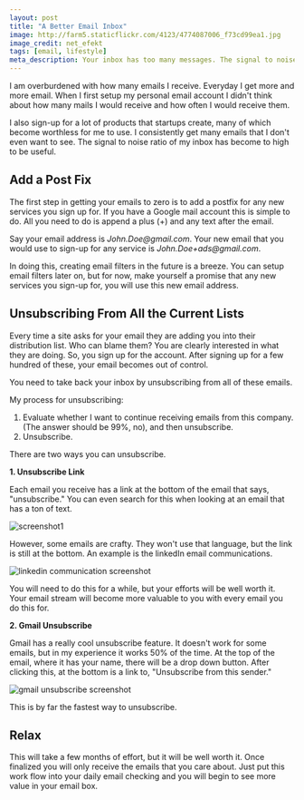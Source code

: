 ```yaml
---
layout: post
title: "A Better Email Inbox"
image: http://farm5.staticflickr.com/4123/4774087006_f73cd99ea1.jpg
image_credit: net_efekt 
tags: [email, lifestyle]
meta_description: Your inbox has too many messages. The signal to noise ratio is high. Here is how you can improve it.
---
```


I am overburdened with how many emails I receive. Everyday I get more and more email. When I first setup my personal email account I didn't think about how many mails I would receive and how often I would receive them.

I also sign-up for a lot of products that startups create, many of which become worthless for me to use. I consistently get many emails that I don't even want to see. The signal to noise ratio of my inbox has become to high to be useful.

## Add a Post Fix

The first step in getting your emails to zero is to add a postfix for any new services you sign up for. If you have a Google mail account this is simple to do. All you need to do is append a plus (+) and any text after the email.

Say your email address is _John.Doe@gmail.com_. Your new email that you would use to sign-up for any service is _John.Doe+ads@gmail.com_.

In doing this, creating email filters in the future is a breeze. You can setup email filters later on, but for now, make yourself a promise that any new services you sign-up for, you will use this new email address.

## Unsubscribing From All the Current Lists

Every time a site asks for your email they are adding you into their distribution list. Who can blame them? You are clearly interested in what they are doing. So, you sign up for the account. After signing up for a few hundred of these, your email becomes out of control.

You need to take back your inbox by unsubscribing from all of these emails.

My process for unsubscribing:

1. Evaluate whether I want to continue receiving emails from this company. (The answer should be 99%, no), and then unsubscribe.
2. Unsubscribe.

There are two ways you can unsubscribe. 

__1. Unsubscribe Link__

Each email you receive has a link at the bottom of the email that says, "unsubscribe." You can even search for this when looking at an email that has a ton of text.

![screenshot1](http://f.cl.ly/items/3R1S1Y051j0O3c3j1p28/unsubscribe.png)

However, some emails are crafty. They won't use that language, but the link is still at the bottom. An example is the linkedIn email communications.

![linkedin communication screenshot](http://cl.ly/0W360K2N3k1C0r1R180F/unsubscribe-linkedin.png)

You will need to do this for a while, but your efforts will be well worth it. Your email stream will become more valuable to you with every email you do this for.

__2. Gmail Unsubscribe__

Gmail has a really cool unsubscribe feature. It doesn't work for some emails, but in my experience it works 50% of the time. At the top of the email, where it has your name, there will be a drop down button. After clicking this, at the bottom is a link to, "Unsubscribe from this sender."

![gmail unsubscribe screenshot](http://cl.ly/033p0U1E0u2U2e0z3o2K/gmail-unsubscribe1.png)

This is by far the fastest way to unsubscribe.

## Relax

This will take a few months of effort, but it will be well worth it. Once finalized you will only receive the emails that you care about. Just put this work flow into your daily email checking and you will begin to see more value in your email box.